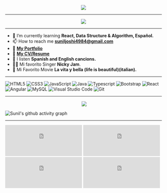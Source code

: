 <!-- https://raw.githubusercontent.com/iamsunil25/Aryamanz29/master/images/connect-with-me.png -->

<p align="center">
  <img src="https://readme-typing-svg.herokuapp.com?color=996633&size=50&center=true&vCenter=true&width=900&height=70&lines=Hey+There+👋,+I'm+Sunil+Joshi;+An+Open+Source+Enthusiast+☀;Frontend+Web+Developer+💻;A+Problem+Solver+🕵;">
</p>

<hr>

<p align="center">
<img  src="https://github-profile-trophy.vercel.app/?username=iamsunil25&theme=onedark(https://github.com/ryo-ma/github-profile-trophy)">
</p>

<hr>

- 🌱 I’m currently learning **React, Data Structure & Algorithm, Español.**
- 📫 How to reach me [**suniljoshi4984@gmail.com**](mailto:suniljoshi4984@gmail.com)
-  📁 [**My Portfolio**](https://iamsunil25.github.io/portfolio/)
- 📄 [**My CV/Resume**](https://drive.google.com/file/d/165uj5PaEOe8rBhb48D9Pcu2udW7hukXU/view?usp=sharing)
- 🎵 I listen **Spanish and English cancions.**
-  👨‍🎤 Mi favorito Singer **Nicky Jam**.
- 🎦 Mi Favorito Movie **La vita y bella (life is beautiful)(italian).** 
  
<hr>


![HTML5](https://img.shields.io/badge/html5-%23E34F26.svg?style=for-the-badge&logo=html5&logoColor=white) ![CSS3](https://img.shields.io/badge/css3-%231572B6.svg?style=for-the-badge&logo=css3&logoColor=white) ![JavaScript](https://img.shields.io/badge/javascript-%23323330.svg?style=for-the-badge&logo=javascript&logoColor=%23F7DF1E) ![Java](https://img.shields.io/badge/Java-FF6C37?style=for-the-badge&logo=java&logoColor=green) ![Typescript](https://img.shields.io/badge/typescript-FF6C37?style=for-the-badge&logo=typescript&logoColor=%23f7df1e)   ![Bootstrap](https://img.shields.io/badge/bootstrap-%23563D7C.svg?style=for-the-badge&logo=bootstrap&logoColor=white) ![React](https://img.shields.io/badge/react-%2320232a.svg?style=for-the-badge&logo=react&logoColor=%2361DAFB) ![Angular](https://img.shields.io/badge/Angular-FF6C37?style=for-the-badge&logo=Angular&logoColor=%000) ![MySQL](https://img.shields.io/badge/mysql-%2300f.svg?style=for-the-badge&logo=mysql&logoColor=white)  ![Visual Studio Code](https://img.shields.io/badge/Visual%20Studio%20Code-0078d7.svg?style=for-the-badge&logo=visual-studio-code&logoColor=white) ![Git](https://img.shields.io/badge/git-%23F05033.svg?style=for-the-badge&logo=git&logoColor=white)   

<hr>

<p align ="center">&nbsp;<img align="center" src="https://github-readme-stats.vercel.app/api?username=iamsunil25&show_icons=true&count_private=true&theme=react" />

![Sunil's github activity graph](https://activity-graph.herokuapp.com/graph?username=iamsunil25&bg_color=111111&color=1fdbd8&line=ff5c5c&point=1adbce&area=true&hide_border=true)
  
<hr>
<iframe 
src="https://open.spotify.com/embed/track/5Fim1gaXBgsiFfsQAfQSDS"
width="49%" height="100" frameBorder="0" allowfullscreen="" allow="autoplay; clipboard-write; encrypted-media; fullscreen; picture-in-picture"></iframe>
<iframe src="https://open.spotify.com/embed/track/3B1q4Cv9PcYdiOpzqKSEIV" width="49%" height="100" frameBorder="0" allowfullscreen="" allow="autoplay; clipboard-write; encrypted-media; fullscreen; picture-in-picture"></iframe>
<iframe 
src="https://open.spotify.com/embed/track/49dFIRQCQxPWgoH0m38XQ5"
width="49%" height="100" frameBorder="0" allowfullscreen="" allow="autoplay; clipboard-write; encrypted-media; fullscreen; picture-in-picture"></iframe>
<iframe 
src="https://open.spotify.com/embed/track/1zLBsSVxETQOfINOLYvT5m"
width="49%" height="100" frameBorder="0" allowfullscreen="" allow="autoplay; clipboard-write; encrypted-media; fullscreen; picture-in-picture"></iframe>
